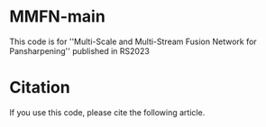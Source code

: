 # MMFN-main
This code is for ''Multi-Scale and Multi-Stream Fusion Network for Pansharpening'' published in RS2023
# Citation

If you use this code, please cite the following article.

